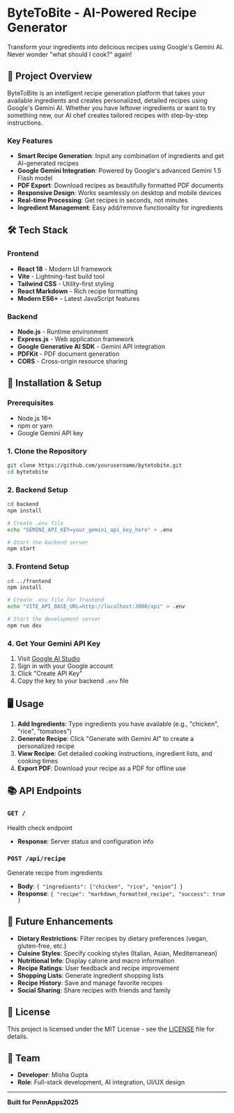 # ByteToBite - AI-Powered Recipe Generator

Transform your ingredients into delicious recipes using Google's Gemini AI. Never wonder "what should I cook?" again!

## 🚀 Project Overview

ByteToBite is an intelligent recipe generation platform that takes your available ingredients and creates personalized, detailed recipes using Google's Gemini AI. Whether you have leftover ingredients or want to try something new, our AI chef creates tailored recipes with step-by-step instructions.

### Key Features

- **Smart Recipe Generation**: Input any combination of ingredients and get AI-generated recipes
- **Google Gemini Integration**: Powered by Google's advanced Gemini 1.5 Flash model
- **PDF Export**: Download recipes as beautifully formatted PDF documents
- **Responsive Design**: Works seamlessly on desktop and mobile devices
- **Real-time Processing**: Get recipes in seconds, not minutes
- **Ingredient Management**: Easy add/remove functionality for ingredients

## 🛠 Tech Stack

### Frontend
- **React 18** - Modern UI framework
- **Vite** - Lightning-fast build tool
- **Tailwind CSS** - Utility-first styling
- **React Markdown** - Rich recipe formatting
- **Modern ES6+** - Latest JavaScript features

### Backend
- **Node.js** - Runtime environment
- **Express.js** - Web application framework
- **Google Generative AI SDK** - Gemini API integration
- **PDFKit** - PDF document generation
- **CORS** - Cross-origin resource sharing

## 🔧 Installation & Setup

### Prerequisites
- Node.js 16+ 
- npm or yarn
- Google Gemini API key

### 1. Clone the Repository
```bash
git clone https://github.com/yourusername/bytetobite.git
cd bytetobite
```

### 2. Backend Setup
```bash
cd backend
npm install

# Create .env file
echo "GEMINI_API_KEY=your_gemini_api_key_here" > .env

# Start the backend server
npm start
```

### 3. Frontend Setup
```bash
cd ../frontend
npm install

# Create .env file for frontend
echo "VITE_API_BASE_URL=http://localhost:3000/api" > .env

# Start the development server
npm run dev
```

### 4. Get Your Gemini API Key
1. Visit [Google AI Studio](https://aistudio.google.com/app/apikey)
2. Sign in with your Google account
3. Click "Create API Key"
4. Copy the key to your backend `.env` file

## 🖥 Usage

1. **Add Ingredients**: Type ingredients you have available (e.g., "chicken", "rice", "tomatoes")
2. **Generate Recipe**: Click "Generate with Gemini AI" to create a personalized recipe
3. **View Recipe**: Get detailed cooking instructions, ingredient lists, and cooking times
4. **Export PDF**: Download your recipe as a PDF for offline use

## 📚 API Endpoints

### `GET /`
Health check endpoint
- **Response**: Server status and configuration info

### `POST /api/recipe`
Generate recipe from ingredients
- **Body**: `{ "ingredients": ["chicken", "rice", "onion"] }`
- **Response**: `{ "recipe": "markdown_formatted_recipe", "success": true }`

## 🔮 Future Enhancements

- **Dietary Restrictions**: Filter recipes by dietary preferences (vegan, gluten-free, etc.)
- **Cuisine Styles**: Specify cooking styles (Italian, Asian, Mediterranean)
- **Nutritional Info**: Display calorie and macro information
- **Recipe Ratings**: User feedback and recipe improvement
- **Shopping Lists**: Generate ingredient shopping lists
- **Recipe History**: Save and manage favorite recipes
- **Social Sharing**: Share recipes with friends and family

## 📝 License

This project is licensed under the MIT License - see the [LICENSE](LICENSE) file for details.

## 👥 Team

- **Developer**: Misha Gupta
- **Role**: Full-stack development, AI integration, UI/UX design
---

**Built for PennApps2025**
